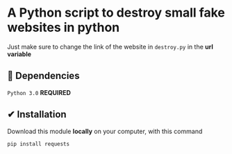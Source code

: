 # A **Python** script to destroy small fake websites in python

Just make sure to change the link of the website in `destroy.py` in the **url variable**

## 🏴󠁶󠁥󠁷 Dependencies

`Python 3.0` **REQUIRED**

## ✔ Installation

Download this module **locally** on your computer,
with this command

```bash
pip install requests
```
